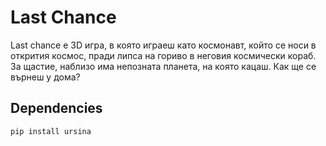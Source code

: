 # Last Chance
Last chance е 3D игра, в която играеш като космонавт, който се носи в открития космос, 
пради липса на гориво в неговия космически кораб. 
За щастие, наблизо има непозната планета, на която  кацаш. Как ще се върнеш у дома? 

## Dependencies

```bash
pip install ursina
```
